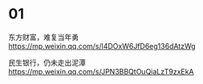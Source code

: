 
# 01

东方财富，难复当年勇 https://mp.weixin.qq.com/s/l4DOxW6JfD6eg136dAtzWg

民生银行，仍未走出泥潭 https://mp.weixin.qq.com/s/JPN3BBQtOuQiaLzT9zxEkA
